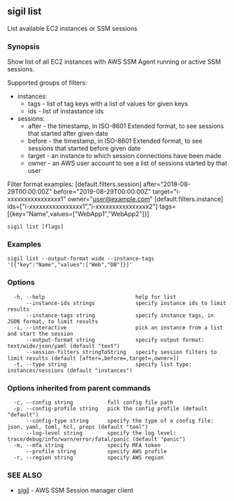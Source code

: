 ## sigil list

List available EC2 instances or SSM sessions

### Synopsis

Show list of all EC2 instances with AWS SSM Agent running or active SSM sessions.

Supported groups of filters:
- instances:
	- tags - list of tag keys with a list of values for given keys
	- ids - list of instastance ids
- sessions:
	- after - the timestamp, in ISO-8601 Extended format, to see sessions that started after given date
	- before - the timestamp, in ISO-8601 Extended format, to see sessions that started before given date
	- target - an instance to which session connections have been made
	- owner - an AWS user account to see a list of sessions started by that user

Filter format examples:
[default.filters.session]
  after="2018-08-29T00:00:00Z"
  before="2019-08-29T00:00:00Z"
  target="i-xxxxxxxxxxxxxxxx1"
  owner="user@example.com"
[default.filters.instance]
  ids=["i-xxxxxxxxxxxxxxxx1","i-xxxxxxxxxxxxxxxx2"]
  tags=[{key="Name",values=["WebApp1","WebApp2"]}]


```
sigil list [flags]
```

### Examples

```
sigil list --output-format wide --instance-tags '[{"key":"Name","values":["Web","DB"]}]'
```

### Options

```
  -h, --help                             help for list
      --instance-ids strings             specify instance ids to limit results
      --instance-tags string             specify instance tags, in JSON format, to limit results
  -i, --interactive                      pick an instance from a list and start the session
      --output-format string             specify output format: text/wide/json/yaml (default "text")
      --session-filters stringToString   specify session filters to limit results (default [after=,before=,target=,owner=])
  -t, --type string                      specify list type: instances/sessions (default "instances")
```

### Options inherited from parent commands

```
  -c, --config string           full config file path
  -p, --config-profile string   pick the config profile (default "default")
      --config-type string      specify the type of a config file: json, yaml, toml, hcl, props (default "toml")
      --log-level string        specify the log level: trace/debug/info/warn/error/fatal/panic (default "panic")
  -m, --mfa string              specify MFA token
      --profile string          specify AWS profile
  -r, --region string           specify AWS region
```

### SEE ALSO

* [sigil](sigil.md)	 - AWS SSM Session manager client

